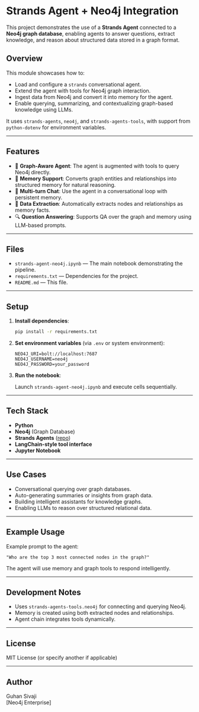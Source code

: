# Strands Agent + Neo4j Integration

This project demonstrates the use of a **Strands Agent** connected to a **Neo4j graph database**, enabling agents to answer questions, extract knowledge, and reason about structured data stored in a graph format.

## Overview

This module showcases how to:

- Load and configure a `strands` conversational agent.
- Extend the agent with tools for Neo4j graph interaction.
- Ingest data from Neo4j and convert it into memory for the agent.
- Enable querying, summarizing, and contextualizing graph-based knowledge using LLMs.

It uses `strands-agents`, `neo4j`, and `strands-agents-tools`, with support from `python-dotenv` for environment variables.

---

## Features

- 🔗 **Graph-Aware Agent**: The agent is augmented with tools to query Neo4j directly.
- 🧠 **Memory Support**: Converts graph entities and relationships into structured memory for natural reasoning.
- 🤖 **Multi-turn Chat**: Use the agent in a conversational loop with persistent memory.
- 📄 **Data Extraction**: Automatically extracts nodes and relationships as memory facts.
- 🔍 **Question Answering**: Supports QA over the graph and memory using LLM-based prompts.

---

## Files

- `strands-agent-neo4j.ipynb` — The main notebook demonstrating the pipeline.
- `requirements.txt` — Dependencies for the project.
- `README.md` — This file.

---

## Setup

1. **Install dependencies**:

   ```bash
   pip install -r requirements.txt
   ```

2. **Set environment variables** (via `.env` or system environment):

   ```
   NEO4J_URI=bolt://localhost:7687
   NEO4J_USERNAME=neo4j
   NEO4J_PASSWORD=your_password
   ```

3. **Run the notebook**:

   Launch `strands-agent-neo4j.ipynb` and execute cells sequentially.

---

## Tech Stack

- **Python**
- **Neo4j** (Graph Database)
- **Strands Agents** ([repo](https://github.com/strands-project/strands-agents))
- **LangChain-style tool interface**
- **Jupyter Notebook**

---

## Use Cases

- Conversational querying over graph databases.
- Auto-generating summaries or insights from graph data.
- Building intelligent assistants for knowledge graphs.
- Enabling LLMs to reason over structured relational data.

---

## Example Usage

Example prompt to the agent:

```text
"Who are the top 3 most connected nodes in the graph?"
```

The agent will use memory and graph tools to respond intelligently.

---

## Development Notes

- Uses `strands-agents-tools.neo4j` for connecting and querying Neo4j.
- Memory is created using both extracted nodes and relationships.
- Agent chain integrates tools dynamically.

---

## License

MIT License (or specify another if applicable)

---

## Author

Guhan Sivaji  
[Neo4j Enterprise]
